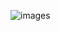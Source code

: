 ![images](https://user-images.githubusercontent.com/118940781/221076021-cd4cd26b-3fb8-4692-9a3a-0b690d5ea1ac.png)
